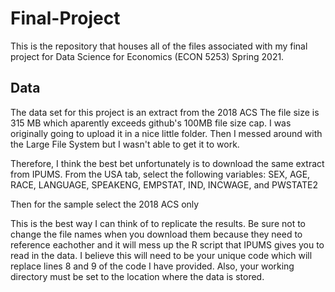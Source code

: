 # Final-Project
This is the repository that houses all of the files associated with my final project for Data Science for Economics (ECON 5253) Spring 2021. 

## Data
The data set for this project is an extract from the 2018 ACS
The file size is 315 MB which aparently exceeds github's 100MB file size cap. I was originally going to upload it in a nice little folder. Then I messed around with the Large File System but I wasn't able to get it to work. 

Therefore, I think the best bet unfortunately is to download the same extract from IPUMS. From the USA tab, select the following variables:
SEX, AGE, RACE, LANGUAGE, SPEAKENG, EMPSTAT, IND, INCWAGE, and PWSTATE2

Then for the sample select the 2018 ACS only

This is the best way I can think of to replicate the results. Be sure not to change the file names when you download them because they need to reference eachother and it will mess up the R script that IPUMS gives you to read in the data. I believe this will need to be your unique code which will replace lines 8 and 9 of the code I have provided. Also, your working directory must be set to the location where the data is stored.
